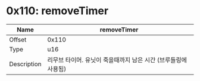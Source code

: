 # 0x110: removeTimer

| Name | removeTimer |
| ----| ------------ |
| Offset | 0x110 |
| Type | u16 |
| Description | 리무브 타이머. 유닛이 죽을때까지 남은 시간 (브루들링에 사용됨) |<br>

